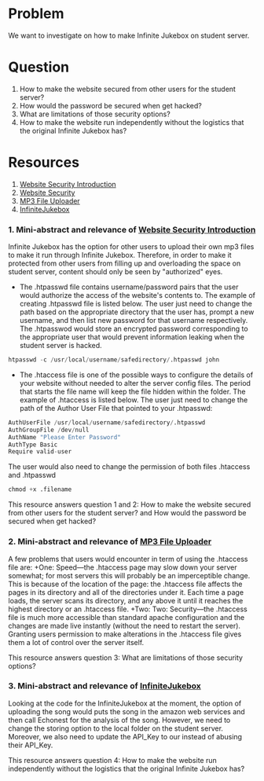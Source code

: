 # Problem
We want to investigate on how to make Infinite Jukebox on student server.

# Question
1. How to make the website secured from other users for the student server?
2. How would the password be secured when get hacked?
3. What are limitations of those security options?
4. How to make the website run independently without the logistics that the original Infinite Jukebox has?

# Resources
1. [Website Security Introduction]
2. [Website Security]
3. [MP3 File Uploader]
4. [InfiniteJukebox]

### 1. Mini-abstract and relevance of [Website Security Introduction]
Infinite Jukebox has the option for other users to upload their own mp3 files to make it run through Infinite Jukebox. Therefore, in order to make it protected from other users from filling up and overloading the space on student server, content should only be seen by "authorized" eyes.
- The .htpasswd file contains username/password pairs that the user would authorize the access of the website's contents to. The example of creating .htpasswd file is listed below. The user just need to change the path based on the appropriate directory that the user has, prompt a new username, and then list new password for that username respectively. 
The .htpasswod would store an encrypted password corresponding to the appropriate user that would prevent information leaking when the student server is hacked.
```python
htpasswd -c /usr/local/username/safedirectory/.htpasswd john
```
- The .htaccess file is one of the possible ways to configure the details of your website without needed to alter the server config files. The period that starts the file name will keep the file hidden within the folder.
The example of .htaccess is listed below. The user just need to change the path of the Author User File that pointed to your .htpasswd:
```python
AuthUserFile /usr/local/username/safedirectory/.htpasswd
AuthGroupFile /dev/null
AuthName "Please Enter Password"
AuthType Basic
Require valid-user
```
The user would also need to change the permission of both files .htaccess and .htpasswd
```python
chmod +x .filename
```
This resource answers question 1 and 2: How to make the website secured from other users for the student server? and How would the password be secured when get hacked?

### 2. Mini-abstract and relevance of [MP3 File Uploader]
A few problems that users would encounter in term of using the .htaccess file are:
+One: Speed—the .htaccess page may slow down your server somewhat; for most servers this will probably be an imperceptible change. 
This is because of the location of the page: the .htaccess file affects the pages in its directory and all of the directories under it. 
Each time a page loads, the server scans its directory, and any above it until it reaches the highest directory or an .htaccess file.
+Two: Two: Security—the .htaccess file is much more accessible than standard apache configuration and the changes are made live instantly (without the need to restart the server). 
Granting users permission to make alterations in the .htaccess file gives them a lot of control over the server itself. 

This resource answers question 3: What are limitations of those security options?

### 3. Mini-abstract and relevance of [InfiniteJukebox]
Looking at the code for the InfiniteJukebox at the moment, the option of uploading the song would puts the song in the amazon web services and then call Echonest for the analysis of the song. However, we need to change the storing option to the local folder on the student server. 
Moreover, we also need to update the API_Key to our instead of abusing their API_Key. 

This resource answers question 4: How to make the website run independently without the logistics that the original Infinite Jukebox has?

[Website Security Introduction]: http://weavervsworld.com/docs/other/passprotect.html
[Website Security]:https://www.digitalocean.com/community/tutorials/how-to-use-the-htaccess-file
[MP3 File Uploader]: http://bytes.com/topic/php/answers/953470-uploading-audio-mp3-file-php
[InfiniteJukebox]: http://labs.echonest.com/Uploader/index.html